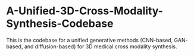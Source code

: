 # A-Unified-3D-Cross-Modality-Synthesis-Codebase
This is the codebase for a unified generative methods (CNN-based, GAN-based, and diffusion-based) for 3D medical cross modality synthesis. 
